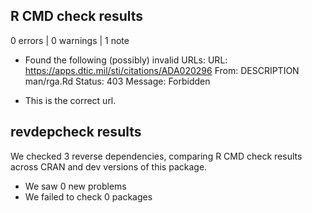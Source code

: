 ## R CMD check results

0 errors | 0 warnings | 1 note

 * Found the following (possibly) invalid URLs:
    URL: https://apps.dtic.mil/sti/citations/ADA020296
      From: DESCRIPTION
            man/rga.Rd
      Status: 403
      Message: Forbidden

 * This is the correct url.

## revdepcheck results

We checked 3 reverse dependencies, comparing R CMD check results across CRAN and dev versions of this package.

 * We saw 0 new problems
 * We failed to check 0 packages
